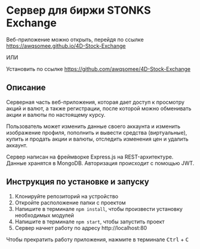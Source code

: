 # Сервер для биржи STONKS Exchange
Веб-приложение можно открыть, перейдя по ссылке https://awqsomee.github.io/4D-Stock-Exchange

ИЛИ
<br />
   
Установить по ссылке https://github.com/awqsomee/4D-Stock-Exchange
## Описание

Серверная часть веб-приложения, которая дает доступ к просмотру акций и валют, а также регистрации, после которой можно обменивать акции и валюты по настоящему курсу.

Пользователь может изменить данные своего аккаунта и изменить изображение профиля, пополнить и вывести средства (виртуальные), купить и продать акции и валюты, отследить изменения цен и удалить аккаунт.

Сервер написан на фреймворке Express.js на REST-архитектуре. Данные хранятся в MongoDB. Авторизация происходит с помощью JWT.

## Инструкция по установке и запуску
1. Клонируйте репозиторий на устройство
2. Откройте расположение папки с проектом
3. Напишите в терминале `npm install`, чтобы произвести установку необходимых модулей
4. Напишите в терминале `npm start`, чтобы запустить проект
5. Сервер начнет работу по адресу http://localhost:80

Чтобы прекратить работу приложения, нажмите в терминале <kbd>Ctrl</kbd> + <kbd>C</kbd>
